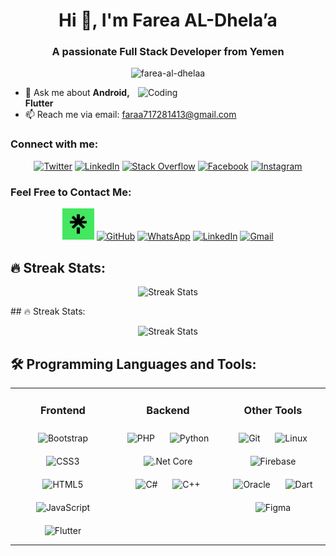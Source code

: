 <h1 align="center">Hi 👋, I'm Farea AL-Dhela’a</h1>
<h3 align="center">A passionate Full Stack Developer from Yemen</h3>

<p align="center">
  <img src="https://komarev.com/ghpvc/?username=farea-al-dhelaa&label=Profile%20views&color=0e75b6&style=flat" alt="farea-al-dhelaa" />
</p>

<img align="right" alt="Coding" src="https://cdn.dribbble.com/users/1162077/screenshots/3848914/programmer.gif" width="300" />

- 💬 Ask me about **Android, Flutter**  
- 📫 Reach me via email: [faraa717281413@gmail.com](mailto:faraa717281413@gmail.com)

### Connect with me:
<p align="center">
  <a href="https://twitter.com/fareaaldhelaa" target="_blank"><img src="https://raw.githubusercontent.com/rahuldkjain/github-profile-readme-generator/master/src/images/icons/Social/twitter.svg" alt="Twitter" height="30" width="40" /></a>
  <a href="https://linkedin.com/in/fareaaldhelaa" target="_blank"><img src="https://raw.githubusercontent.com/rahuldkjain/github-profile-readme-generator/master/src/images/icons/Social/linked-in-alt.svg" alt="LinkedIn" height="30" width="40" /></a>
  <a href="https://stackoverflow.com/users/fareaaldhelaa" target="_blank"><img src="https://raw.githubusercontent.com/rahuldkjain/github-profile-readme-generator/master/src/images/icons/Social/stack-overflow.svg" alt="Stack Overflow" height="30" width="40" /></a>
  <a href="https://fb.com/fareaaldhelaa" target="_blank"><img src="https://raw.githubusercontent.com/rahuldkjain/github-profile-readme-generator/master/src/images/icons/Social/facebook.svg" alt="Facebook" height="30" width="40" /></a>
  <a href="https://instagram.com/fareaaldhelaa" target="_blank"><img src="https://raw.githubusercontent.com/rahuldkjain/github-profile-readme-generator/master/src/images/icons/Social/instagram.svg" alt="Instagram" height="30" width="40" /></a>
</p>

### Feel Free to Contact Me:
<p align="center">
  <a href="https://linktr.ee/YCC2030"><img alt="Linktree" width="10%" src="https://github.com/Farea-YCC/Profiledata/blob/main/linktree.gif"/></a>
  <a href="https://github.com/Farea-YCC"><img alt="GitHub" width="10%" src="https://img.icons8.com/clouds/100/000000/github.png"/></a>
  <a href="https://wsend.co/967717281413"><img alt="WhatsApp" width="10%" src="https://img.icons8.com/clouds/100/000000/whatsapp.png"/></a>
  <a href="https://www.linkedin.com/in/farea-al-dhela-a-9624b431a/"><img alt="LinkedIn" width="10%" src="https://img.icons8.com/clouds/100/000000/linkedin.png"/></a>
  <a href="mailto:faraa717281413@gmail.com"><img alt="Gmail" width="10%" src="https://img.icons8.com/clouds/100/000000/apple-mail.png"/></a>
</p>

## 🔥 Streak Stats:
<p align="center">
    <img src="https://github-readme-streak-stats.herokuapp.com?user=Farea-YCC&theme=radical&date_format=M%20j%5B%2C%20Y%5D" alt="Streak Stats">  
</p>
## 🔥 Streak Stats:
<p align="center">
    <img src="https://github-readme-streak-stats.herokuapp.com?user=Farea-YCC&theme=radical&date_format=M%20j%5B%2C%20Y%5D" alt="Streak Stats">  
</p>


## 🛠️ Programming Languages and Tools:

<table><tr><td valign="top" width="33%">
<h3 align="center">Frontend</h3>
<div align="center">  
  <img style="margin: 10px" src="https://profilinator.rishav.dev/skills-assets/bootstrap-plain.svg" alt="Bootstrap" height="50" />  
  <img style="margin: 10px" src="https://profilinator.rishav.dev/skills-assets/css3-original-wordmark.svg" alt="CSS3" height="50" />  
  <img style="margin: 10px" src="https://profilinator.rishav.dev/skills-assets/html5-original-wordmark.svg" alt="HTML5" height="50" />  
  <img style="margin: 10px" src="https://profilinator.rishav.dev/skills-assets/javascript-original.svg" alt="JavaScript" height="50" /> 
  <img style="margin: 10px" src="https://profilinator.rishav.dev/skills-assets/flutterio-icon.svg" alt="Flutter" height="50" /> 
</div>
</td><td valign="top" width="33%">
<h3 align="center">Backend</h3>
<div align="center">  
  <img style="margin: 10px" src="https://profilinator.rishav.dev/skills-assets/php-original.svg" alt="PHP" height="50" />  
  <img style="margin: 10px" src="https://profilinator.rishav.dev/skills-assets/python-original.svg" alt="Python" height="50" />  
  <img style="margin: 10px" src="https://profilinator.rishav.dev/skills-assets/dotnetcore.png" alt=".Net Core" height="50" />  
  <img style="margin: 10px" src="https://profilinator.rishav.dev/skills-assets/csharp-original.svg" alt="C#" height="50" />  
  <img style="margin: 10px" src="https://profilinator.rishav.dev/skills-assets/cplusplus-original.svg" alt="C++" height="50" />  
</div>
</td><td valign="top" width="33%">
<h3 align="center">Other Tools</h3>
<div align="center">  
  <img style="margin: 10px" src="https://profilinator.rishav.dev/skills-assets/git-scm-icon.svg" alt="Git" height="50" />  
  <img style="margin: 10px" src="https://profilinator.rishav.dev/skills-assets/linux-original.svg" alt="Linux" height="50" />  
  <img style="margin: 10px" src="https://profilinator.rishav.dev/skills-assets/firebase.png" alt="Firebase" height="50" />  
  <img style="margin: 10px" src="https://profilinator.rishav.dev/skills-assets/oracle-original.svg" alt="Oracle" height="50" />
  <img style="margin: 10px" src="https://profilinator.rishav.dev/skills-assets/dartlang-icon.svg" alt="Dart" height="50" />  
  <img style="margin: 10px" src="https://profilinator.rishav.dev/skills-assets/figma-icon.svg" alt="Figma" height="50" /> 
</div>
</td></tr></table>
